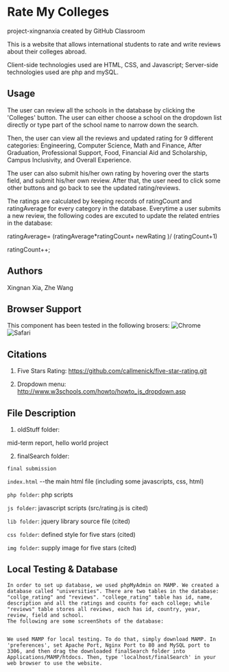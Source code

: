 # Rate My Colleges
project-xingnanxia created by GitHub Classroom

This is a website that allows international students to rate and write reviews about their colleges abroad. 

Client-side technologies used are HTML, CSS, and Javascript; Server-side technologies used are php and mySQL. 


## Usage
The user can review all the schools in the database by clicking the 'Colleges' button. The user can either choose a school on the dropdown list directly or type part of the school name to narrow down the search. 

Then, the user can view all the reviews and updated rating for 9 different categories: Engineering, Computer Science, Math and Finance, After Graduation, Professional Support, Food, Financial Aid and Scholarship, Campus Inclusivity, and Overall Experience. 

The user can also submit his/her own rating by hovering over the starts field, and submit his/her own review. After that, the user need to click some other buttons and go back to see the updated rating/reviews. 

The ratings are calculated by keeping records of ratingCount and ratingAverage for every category in the database. Everytime a user submits a new review, the following codes are excuted to update the related entries in the database:

ratingAverage= (ratingAverage*ratingCount+ newRating )/ (ratingCount+1)

ratingCount++;

## Authors 

Xingnan Xia, Zhe Wang 

## Browser Support 

This component has been tested in the following brosers: 
 ![Chrome](https://raw.githubusercontent.com/alrra/browser-logos/master/chrome/chrome_48x48.png)  ![Safari](https://raw.githubusercontent.com/callmenick/browser-logos/master/safari/safari_48x48.png) 


## Citations

1) Five Stars Rating: 
  https://github.com/callmenick/five-star-rating.git
  
2) Dropdown menu: 
http://www.w3schools.com/howto/howto_js_dropdown.asp


##  File Description

1) oldStuff folder: 

  mid-term report,
  hello world project


2) finalSearch folder:

  `final submission`

  `index.html` --the main html file (including some javascripts, css, html)

  `php folder`: php scripts 

  `js folder`: javascript scripts (src/rating.js is cited)

  `lib folder`: jquery library source file (cited)

  `css folder`: defined style for five stars (cited)
  
  `img folder`: supply image for five stars (cited)
  

## Local Testing & Database 

    In order to set up database, we used phpMyAdmin on MAMP. We created a database called "universities". There are two tables in the database: "collge_rating" and "reviews". "college_rating" table has id, name, description and all the ratings and counts for each college; while "reviews" table stores all reviews, each has id, country, year, review, field and school. 
    The following are some screenShots of the database: 
    
 
    We used MAMP for local testing. To do that, simply download MAMP. In 'preferences', set Apache Port, Nginx Port to 80 and MySQL port to 3306, and then drag the downloaded finalSearch folder into Applications/MAMP/htdocs. Then, type 'localhost/finalSearch' in your web browser to use the website.







  
  
